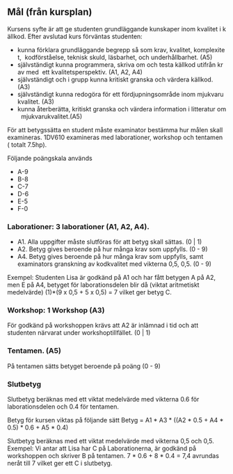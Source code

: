 
## Mål (från kursplan)
Kursens syfte är att ge studenten grundläggande kunskaper inom kvalitet i källkod.
Efter avslutad kurs förväntas studenten:
 * kunna förklara grundläggande begrepp så som krav, kvalitet, komplexitet, 
kodförståelse, teknisk skuld, läsbarhet, och underhållbarhet. (A5)
 * självständigt kunna programmera, skriva om och testa källkod utifrån krav med 
ett kvalitetsperspektiv. (A1, A2, A4)
 * självständigt och i grupp kunna kritiskt granska och värdera källkod. (A3)
 *  självständigt kunna redogöra för ett fördjupningsområde inom mjukvarukvalitet. (A3)
 *  kunna återberätta, kritiskt granska och värdera information i litteratur om 
mjukvarukvalitet.(A5)

För att betygssätta en student måste examinator bestämma hur målen skall examineras. 
1DV610 examineras med laborationer, workshop och tentamen ( totalt 7.5hp). 

Följande poängskala används
 * A-9
 * B-8
 * C-7
 * D-6
 * E-5
 * F-0

### Laborationer: 3 laborationer (A1, A2, A4). 
 * A1. Alla uppgifter måste slutföras för att betyg skall sättas. (0 | 1)
 * A2. Betyg gives beroende på hur många krav som uppfylls.  (0 - 9)
 * A4. Betyg gives beroende på hur många krav som uppfylls, samt examinators granskning av kodkvalitet med vikterna 0,5, 0,5. (0 - 9)

Exempel: Studenten Lisa är godkänd på A1 och har fått betygen A på A2, men E på A4, betyget för laborationsdelen blir då
(viktat aritmetiskt medelvärde) (1)*(9 x 0,5 + 5 x 0,5) = 7 vilket ger betyg C.

### Workshop: 1 Workshop (A3)
För godkänd på workshoppen krävs att A2 är inlämnad i tid och att studenten närvarat under workshoptillfället. (0 | 1)

### Tentamen. (A5)
På tentamen sätts betyget beroende på poäng (0 - 9)


### Slutbetyg
Slutbetyg beräknas med ett viktat medelvärde med vikterna 0.6 för laborationsdelen och 0.4 för tentamen. 

Betyg för kursen viktas på följande sätt
Betyg =  A1 * A3 * ((A2 * 0.5 + A4 * 0.5) * 0.6 + A5 * 0.4)


Slutbetyg beräknas med ett viktat medelvärde med vikterna 0,5 och 0,5. 
Exempel: Vi antar att Lisa har C på Laborationerna, är godkänd på workshoppen och skriver B på tentamen.
7 * 0.6 + 8 * 0.4 = 7,4 avrundas neråt till 7 vilket ger ett C i slutbetyg.
